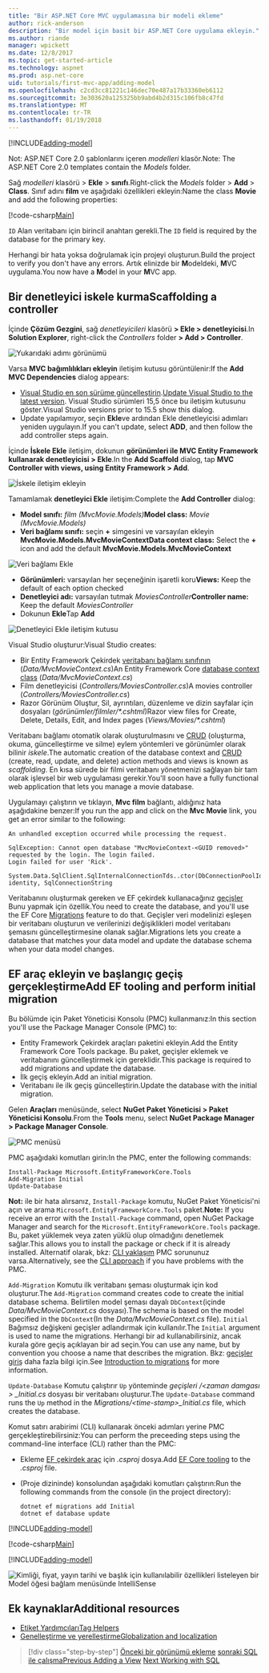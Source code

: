 ```yaml
---
title: "Bir ASP.NET Core MVC uygulamasına bir modeli ekleme"
author: rick-anderson
description: "Bir model için basit bir ASP.NET Core uygulama ekleyin."
ms.author: riande
manager: wpickett
ms.date: 12/8/2017
ms.topic: get-started-article
ms.technology: aspnet
ms.prod: asp.net-core
uid: tutorials/first-mvc-app/adding-model
ms.openlocfilehash: c2cd3cc81221c146dec70e487a17b33360eb6112
ms.sourcegitcommit: 3e303620a125325bb9abd4b2d315c106fb8c47fd
ms.translationtype: MT
ms.contentlocale: tr-TR
ms.lasthandoff: 01/19/2018
---
```

[!INCLUDE[adding-model](../../includes/mvc-intro/adding-model1.md)]

<span data-ttu-id="7d830-103">Not: ASP.NET Core 2.0 şablonlarını içeren *modelleri* klasör.</span><span class="sxs-lookup"><span data-stu-id="7d830-103">Note: The ASP.NET Core 2.0 templates contain the *Models* folder.</span></span>

<span data-ttu-id="7d830-104">Sağ *modelleri* klasörü > **Ekle** > **sınıfı**.</span><span class="sxs-lookup"><span data-stu-id="7d830-104">Right-click the *Models* folder > **Add** > **Class**.</span></span> <span data-ttu-id="7d830-105">Sınıf adını **film** ve aşağıdaki özellikleri ekleyin:</span><span class="sxs-lookup"><span data-stu-id="7d830-105">Name the class **Movie** and add the following properties:</span></span>

[!code-csharp[Main](../../tutorials/first-mvc-app/start-mvc/sample/MvcMovie/Models/MovieNoEF.cs?name=snippet_1)]

<span data-ttu-id="7d830-106">`ID` Alan veritabanı için birincil anahtarı gerekli.</span><span class="sxs-lookup"><span data-stu-id="7d830-106">The `ID` field is required by the database for the primary key.</span></span> 

<span data-ttu-id="7d830-107">Herhangi bir hata yoksa doğrulamak için projeyi oluşturun.</span><span class="sxs-lookup"><span data-stu-id="7d830-107">Build the project to verify you don't have any errors.</span></span> <span data-ttu-id="7d830-108">Artık elinizde bir **M**odeldeki, **M**VC uygulama.</span><span class="sxs-lookup"><span data-stu-id="7d830-108">You now have a **M**odel in your **M**VC app.</span></span>

## <a name="scaffolding-a-controller"></a><span data-ttu-id="7d830-109">Bir denetleyici iskele kurma</span><span class="sxs-lookup"><span data-stu-id="7d830-109">Scaffolding a controller</span></span>

<span data-ttu-id="7d830-110">İçinde **Çözüm Gezgini**, sağ *denetleyicileri* klasörü **> Ekle > denetleyicisi**.</span><span class="sxs-lookup"><span data-stu-id="7d830-110">In **Solution Explorer**, right-click the *Controllers* folder **> Add > Controller**.</span></span>

![Yukarıdaki adımı görünümü](adding-model/_static/add_controller.png)

<span data-ttu-id="7d830-112">Varsa **MVC bağımlılıkları ekleyin** iletişim kutusu görüntülenir:</span><span class="sxs-lookup"><span data-stu-id="7d830-112">If the **Add MVC Dependencies** dialog appears:</span></span>

* <span data-ttu-id="7d830-113">[Visual Studio en son sürüme güncelleştirin](https://www.visualstudio.com/downloads/).</span><span class="sxs-lookup"><span data-stu-id="7d830-113">[Update Visual Studio to the latest version](https://www.visualstudio.com/downloads/).</span></span> <span data-ttu-id="7d830-114">Visual Studio sürümleri 15,5 önce bu iletişim kutusunu göster.</span><span class="sxs-lookup"><span data-stu-id="7d830-114">Visual Studio versions prior to 15.5 show this dialog.</span></span>
* <span data-ttu-id="7d830-115">Update yapılamıyor, seçin **Ekle**ve ardından Ekle denetleyicisi adımları yeniden uygulayın.</span><span class="sxs-lookup"><span data-stu-id="7d830-115">If you can't update, select **ADD**, and then follow the add controller steps again.</span></span>

<span data-ttu-id="7d830-116">İçinde **İskele Ekle** iletişim, dokunun **görünümleri ile MVC Entity Framework kullanarak denetleyicisi > Ekle**.</span><span class="sxs-lookup"><span data-stu-id="7d830-116">In the **Add Scaffold** dialog, tap **MVC Controller with views, using Entity Framework > Add**.</span></span>

![İskele iletişim ekleyin](adding-model/_static/add_scaffold2.png)

<span data-ttu-id="7d830-118">Tamamlamak **denetleyici Ekle** iletişim:</span><span class="sxs-lookup"><span data-stu-id="7d830-118">Complete the **Add Controller** dialog:</span></span>

* <span data-ttu-id="7d830-119">**Model sınıfı:** *film (MvcMovie.Models)*</span><span class="sxs-lookup"><span data-stu-id="7d830-119">**Model class:** *Movie (MvcMovie.Models)*</span></span>
* <span data-ttu-id="7d830-120">**Veri bağlamı sınıfı:** seçin  **+**  simgesini ve varsayılan ekleyin **MvcMovie.Models.MvcMovieContext**</span><span class="sxs-lookup"><span data-stu-id="7d830-120">**Data context class:** Select the **+** icon and add the default **MvcMovie.Models.MvcMovieContext**</span></span>

![Veri bağlamı Ekle](adding-model/_static/dc.png)

* <span data-ttu-id="7d830-122">**Görünümleri:** varsayılan her seçeneğinin işaretli koru</span><span class="sxs-lookup"><span data-stu-id="7d830-122">**Views:** Keep the default of each option checked</span></span>
* <span data-ttu-id="7d830-123">**Denetleyici adı:** varsayılan tutmak *MoviesController*</span><span class="sxs-lookup"><span data-stu-id="7d830-123">**Controller name:** Keep the default *MoviesController*</span></span>
* <span data-ttu-id="7d830-124">Dokunun **Ekle**</span><span class="sxs-lookup"><span data-stu-id="7d830-124">Tap **Add**</span></span>

![Denetleyici Ekle iletişim kutusu](adding-model/_static/add_controller2.png)

<span data-ttu-id="7d830-126">Visual Studio oluşturur:</span><span class="sxs-lookup"><span data-stu-id="7d830-126">Visual Studio creates:</span></span>

* <span data-ttu-id="7d830-127">Bir Entity Framework Çekirdek [veritabanı bağlamı sınıfının](xref:data/ef-mvc/intro#create-the-database-context) (*Data/MvcMovieContext.cs*)</span><span class="sxs-lookup"><span data-stu-id="7d830-127">An Entity Framework Core [database context class](xref:data/ef-mvc/intro#create-the-database-context) (*Data/MvcMovieContext.cs*)</span></span>
* <span data-ttu-id="7d830-128">Film denetleyicisi (*Controllers/MoviesController.cs*)</span><span class="sxs-lookup"><span data-stu-id="7d830-128">A movies controller (*Controllers/MoviesController.cs*)</span></span>
* <span data-ttu-id="7d830-129">Razor Görünüm Oluştur, Sil, ayrıntıları, düzenleme ve dizin sayfalar için dosyaları (*görünümler/filmler/&ast;.cshtml*)</span><span class="sxs-lookup"><span data-stu-id="7d830-129">Razor view files for Create, Delete, Details, Edit, and Index pages (*Views/Movies/&ast;.cshtml*)</span></span>

<span data-ttu-id="7d830-130">Veritabanı bağlamı otomatik olarak oluşturulmasını ve [CRUD](https://wikipedia.org/wiki/Create,_read,_update_and_delete) (oluşturma, okuma, güncelleştirme ve silme) eylem yöntemleri ve görünümler olarak bilinir *iskele*.</span><span class="sxs-lookup"><span data-stu-id="7d830-130">The automatic creation of the database context and [CRUD](https://wikipedia.org/wiki/Create,_read,_update_and_delete) (create, read, update, and delete) action methods and views is known as *scaffolding*.</span></span> <span data-ttu-id="7d830-131">En kısa sürede bir filmi veritabanı yönetmenizi sağlayan bir tam olarak işlevsel bir web uygulaması gerekir.</span><span class="sxs-lookup"><span data-stu-id="7d830-131">You'll soon have a fully functional web application that lets you manage a movie database.</span></span>

<span data-ttu-id="7d830-132">Uygulamayı çalıştırın ve tıklayın, **Mvc film** bağlantı, aldığınız hata aşağıdakine benzer:</span><span class="sxs-lookup"><span data-stu-id="7d830-132">If you run the app and click on the **Mvc Movie** link, you get an error similar to the following:</span></span>

```
An unhandled exception occurred while processing the request.

SqlException: Cannot open database "MvcMovieContext-<GUID removed>" requested by the login. The login failed.
Login failed for user 'Rick'.

System.Data.SqlClient.SqlInternalConnectionTds..ctor(DbConnectionPoolIdentity identity, SqlConnectionString 
```

<span data-ttu-id="7d830-133">Veritabanını oluşturmak gereken ve EF çekirdek kullanacağınız [geçişler](xref:data/ef-mvc/migrations) Bunu yapmak için özellik.</span><span class="sxs-lookup"><span data-stu-id="7d830-133">You need to create the database, and you'll use the EF Core [Migrations](xref:data/ef-mvc/migrations) feature to do that.</span></span> <span data-ttu-id="7d830-134">Geçişler veri modelinizi eşleşen bir veritabanı oluşturun ve verilerinizi değişiklikleri model veritabanı şemasını güncelleştirmesine olanak sağlar.</span><span class="sxs-lookup"><span data-stu-id="7d830-134">Migrations lets you create a database that matches your data model and update the database schema when your data model changes.</span></span>

## <a name="add-ef-tooling-and-perform-initial-migration"></a><span data-ttu-id="7d830-135">EF araç ekleyin ve başlangıç geçiş gerçekleştirme</span><span class="sxs-lookup"><span data-stu-id="7d830-135">Add EF tooling and perform initial migration</span></span>

<span data-ttu-id="7d830-136">Bu bölümde için Paket Yöneticisi Konsolu (PMC) kullanmanız:</span><span class="sxs-lookup"><span data-stu-id="7d830-136">In this section you'll use the Package Manager Console (PMC) to:</span></span>

* <span data-ttu-id="7d830-137">Entity Framework Çekirdek araçları paketini ekleyin.</span><span class="sxs-lookup"><span data-stu-id="7d830-137">Add the Entity Framework Core Tools package.</span></span> <span data-ttu-id="7d830-138">Bu paket, geçişler eklemek ve veritabanını güncelleştirmek için gereklidir.</span><span class="sxs-lookup"><span data-stu-id="7d830-138">This package is required to add migrations and update the database.</span></span>
* <span data-ttu-id="7d830-139">İlk geçiş ekleyin.</span><span class="sxs-lookup"><span data-stu-id="7d830-139">Add an initial migration.</span></span>
* <span data-ttu-id="7d830-140">Veritabanı ile ilk geçiş güncelleştirin.</span><span class="sxs-lookup"><span data-stu-id="7d830-140">Update the database with the initial migration.</span></span>

<span data-ttu-id="7d830-141">Gelen **Araçları** menüsünde, select **NuGet Paket Yöneticisi > Paket Yöneticisi Konsolu**.</span><span class="sxs-lookup"><span data-stu-id="7d830-141">From the **Tools** menu, select **NuGet Package Manager > Package Manager Console**.</span></span>

<!-- following image shared with uid: tutorials/razor-pages/model -->
  ![PMC menüsü](adding-model/_static/pmc.png)

<span data-ttu-id="7d830-143">PMC aşağıdaki komutları girin:</span><span class="sxs-lookup"><span data-stu-id="7d830-143">In the PMC, enter the following commands:</span></span>

``` PMC
Install-Package Microsoft.EntityFrameworkCore.Tools
Add-Migration Initial
Update-Database
```

<span data-ttu-id="7d830-144">**Not:** ile bir hata alırsanız, `Install-Package` komutu, NuGet Paket Yöneticisi'ni açın ve arama `Microsoft.EntityFrameworkCore.Tools` paket.</span><span class="sxs-lookup"><span data-stu-id="7d830-144">**Note:** If you receive an error with the `Install-Package` command, open NuGet Package Manager and search for the `Microsoft.EntityFrameworkCore.Tools` package.</span></span> <span data-ttu-id="7d830-145">Bu, paket yüklemek veya zaten yüklü olup olmadığını denetlemek sağlar.</span><span class="sxs-lookup"><span data-stu-id="7d830-145">This allows you to install the package or check if it is already installed.</span></span> <span data-ttu-id="7d830-146">Alternatif olarak, bkz: [CLI yaklaşım](#cli) PMC sorununuz varsa.</span><span class="sxs-lookup"><span data-stu-id="7d830-146">Alternatively, see the [CLI approach](#cli) if you have problems with the PMC.</span></span>

<span data-ttu-id="7d830-147">`Add-Migration` Komutu ilk veritabanı şeması oluşturmak için kod oluşturur.</span><span class="sxs-lookup"><span data-stu-id="7d830-147">The `Add-Migration` command creates code to create the initial database schema.</span></span> <span data-ttu-id="7d830-148">Belirtilen model şeması dayalı `DbContext`(içinde *Data/MvcMovieContext.cs* dosyası).</span><span class="sxs-lookup"><span data-stu-id="7d830-148">The schema is based on the model specified in the `DbContext`(In the *Data/MvcMovieContext.cs* file).</span></span> <span data-ttu-id="7d830-149">`Initial` Bağımsız değişkeni geçişler adlandırmak için kullanılır.</span><span class="sxs-lookup"><span data-stu-id="7d830-149">The `Initial` argument is used to name the migrations.</span></span> <span data-ttu-id="7d830-150">Herhangi bir ad kullanabilirsiniz, ancak kurala göre geçiş açıklayan bir ad seçin.</span><span class="sxs-lookup"><span data-stu-id="7d830-150">You can use any name, but by convention you choose a name that describes the migration.</span></span> <span data-ttu-id="7d830-151">Bkz: [geçişler giriş](xref:data/ef-mvc/migrations#introduction-to-migrations) daha fazla bilgi için.</span><span class="sxs-lookup"><span data-stu-id="7d830-151">See [Introduction to migrations](xref:data/ef-mvc/migrations#introduction-to-migrations) for more information.</span></span>

<span data-ttu-id="7d830-152">`Update-Database` Komutu çalıştırır `Up` yönteminde *geçişleri /\<zaman damgası > _Initial.cs* dosyası bir veritabanı oluşturur.</span><span class="sxs-lookup"><span data-stu-id="7d830-152">The `Update-Database` command runs the `Up` method in the *Migrations/\<time-stamp>_Initial.cs* file, which creates the database.</span></span>

<a name="cli"></a><span data-ttu-id="7d830-153">Komut satırı arabirimi (CLI) kullanarak önceki adımları yerine PMC gerçekleştirebilirsiniz:</span><span class="sxs-lookup"><span data-stu-id="7d830-153">You can perform the preceeding steps using the command-line interface (CLI) rather than the PMC:</span></span>

* <span data-ttu-id="7d830-154">Ekleme [EF çekirdek araç](xref:data/ef-mvc/migrations#entity-framework-core-nuget-packages-for-migrations) için *.csproj* dosya.</span><span class="sxs-lookup"><span data-stu-id="7d830-154">Add [EF Core tooling](xref:data/ef-mvc/migrations#entity-framework-core-nuget-packages-for-migrations) to the *.csproj* file.</span></span>
* <span data-ttu-id="7d830-155">(Proje dizininde) konsolundan aşağıdaki komutları çalıştırın:</span><span class="sxs-lookup"><span data-stu-id="7d830-155">Run the following commands from the console (in the project directory):</span></span>

  ```console
  dotnet ef migrations add Initial
  dotnet ef database update
  ```     
  

[!INCLUDE[adding-model](../../includes/mvc-intro/adding-model3.md)]

[!code-csharp[Main](../../tutorials/first-mvc-app/start-mvc/sample/MvcMovie/Startup.cs?name=ConfigureServices&highlight=6-7)]

[!INCLUDE[adding-model](../../includes/mvc-intro/adding-model4.md)]

![Kimliği, fiyat, yayın tarihi ve başlık için kullanılabilir özellikleri listeleyen bir Model öğesi bağlam menüsünde IntelliSense](adding-model/_static/ints.png)

## <a name="additional-resources"></a><span data-ttu-id="7d830-157">Ek kaynaklar</span><span class="sxs-lookup"><span data-stu-id="7d830-157">Additional resources</span></span>

* [<span data-ttu-id="7d830-158">Etiket Yardımcıları</span><span class="sxs-lookup"><span data-stu-id="7d830-158">Tag Helpers</span></span>](xref:mvc/views/tag-helpers/intro)
* [<span data-ttu-id="7d830-159">Genelleştirme ve yerelleştirme</span><span class="sxs-lookup"><span data-stu-id="7d830-159">Globalization and localization</span></span>](xref:fundamentals/localization)

>[!div class="step-by-step"]
<span data-ttu-id="7d830-160">[Önceki bir görünümü ekleme](adding-view.md)
[sonraki SQL ile çalışma](working-with-sql.md)</span><span class="sxs-lookup"><span data-stu-id="7d830-160">[Previous Adding a View](adding-view.md)
[Next Working with SQL](working-with-sql.md)</span></span>  
